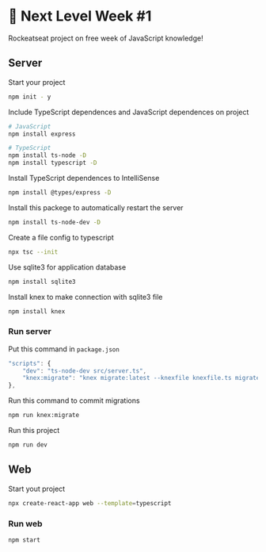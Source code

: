 # :rocket: Next Level Week #1

Rockeatseat project on free week of JavaScript knowledge!

## Server 
 
Start your project
````sh
npm init - y
````

Include TypeScript dependences and JavaScript dependences on project
````sh
# JavaScript
npm install express

# TypeScript
npm install ts-node -D
npm install typescript -D
````

Install TypeScript dependences to IntelliSense
````sh
npm install @types/express -D
````

Install this packege to automatically restart the server
````sh
npm install ts-node-dev -D
````

Create a file config to typescript 
````sh
npx tsc --init
````

Use sqlite3 for application database
````sh
npm install sqlite3
````

Install knex to make connection with sqlite3 file
````sh
npm install knex
````

### Run server

Put this command in `package.json`

````js
"scripts": {
    "dev": "ts-node-dev src/server.ts",
    "knex:migrate": "knex migrate:latest --knexfile knexfile.ts migrate:latest"
},
````

Run this command to commit migrations 
````sh
npm run knex:migrate
````

Run this project
````sh
npm run dev
````

## Web

Start yout project
````sh
npx create-react-app web --template=typescript
````

### Run web

````sh
npm start
````